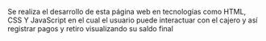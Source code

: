 Se realiza el desarrollo de esta página web en tecnologías como HTML, CSS Y JavaScript en el cual el usuario puede interactuar con el cajero y así registrar pagos y retiro visualizando su saldo final
